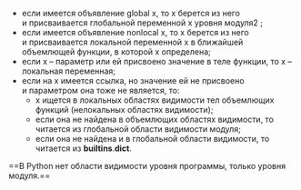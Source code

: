 - если имеется объявление global x, то x берется из него и присваивается глобальной переменной x уровня модуля2 ; 
- если имеется объявление nonlocal x, то x берется из него и присваивается локальной переменной x в ближайшей объемлющей функции, в которой x определена; 
- если x – параметр или ей присвоено значение в теле функции, то x – локальная переменная;
- если на x имеется ссылка, но значение ей не присвоено и параметром она тоже не является, то: 
	- x ищется в локальных областях видимости тел объемлющих функций (нелокальных областях видимости); 
	- если она не найдена в объемлющих областях видимости, то читается из глобальной области видимости модуля; 
	- если она не найдена и в глобальной области видимости, то читается из __builtins__.__dict__.

==В Python нет области видимости уровня программы, только уровня модуля.==